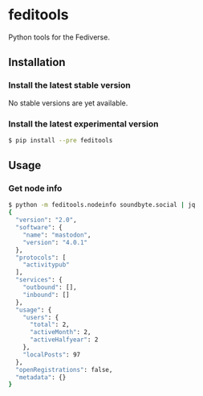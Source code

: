 # feditools

Python tools for the Fediverse.


## Installation

### Install the latest stable version
No stable versions are yet available.

### Install the latest experimental version
```bash
$ pip install --pre feditools
```


## Usage

### Get node info

```bash
$ python -m feditools.nodeinfo soundbyte.social | jq
{
  "version": "2.0",
  "software": {
    "name": "mastodon",
    "version": "4.0.1"
  },
  "protocols": [
    "activitypub"
  ],
  "services": {
    "outbound": [],
    "inbound": []
  },
  "usage": {
    "users": {
      "total": 2,
      "activeMonth": 2,
      "activeHalfyear": 2
    },
    "localPosts": 97
  },
  "openRegistrations": false,
  "metadata": {}
}
```
